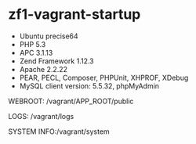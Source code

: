 zf1-vagrant-startup
===================
- Ubuntu precise64
- PHP 5.3
- APC 3.1.13
- Zend Framework 1.12.3
- Apache 2.2.22
- PEAR, PECL, Composer, PHPUnit, XHPROF, XDebug
- MySQL client version: 5.5.32, phpMyAdmin

WEBROOT:    /vagrant/APP_ROOT/public

LOGS:       /vagrant/logs

SYSTEM INFO:/vagrant/system
